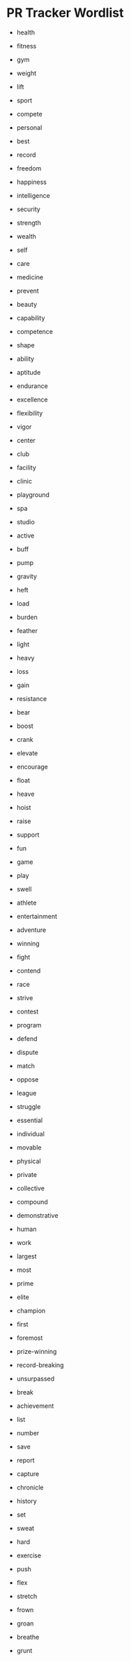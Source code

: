 # PR Tracker Wordlist

- health
- fitness
- gym
- weight
- lift
- sport
- compete
- personal
- best
- record
- freedom
- happiness
- intelligence
- security
- strength
- wealth
- self
- care
- medicine
- prevent
- beauty
- capability
- competence
- shape
- ability
- aptitude
- endurance
- excellence
- flexibility
- vigor
- center
- club
- facility
- clinic
- playground
- spa
- studio
- active
- buff
- pump
- gravity
- heft
- load
- burden
- feather
- light
- heavy
- loss
- gain
- resistance
- bear
- boost
- crank
- elevate
- encourage
- float
- heave
- hoist
- raise
- support
- fun
- game
- play
- swell
- athlete
- entertainment
- adventure
- winning
- fight
- contend
- race
- strive
- contest
- program
- defend
- dispute
- match
- oppose
- league
- struggle
- essential
- individual
- movable
- physical
- private
- collective
- compound
- demonstrative
- human
- work
- largest
- most
- prime
- elite
- champion
- first
- foremost
- prize-winning
- record-breaking
- unsurpassed
- break
- achievement
- list
- number
- save
- report
- capture
- chronicle
- history
- set

- sweat
- hard
- exercise
- push
- flex
- stretch
- frown
- groan
- breathe
- grunt
